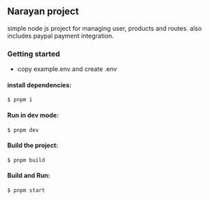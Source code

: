 ## Narayan project

simple node js project for managing user, products and routes. also includes paypal payment integration.

### Getting started

-   copy example.env and create .env

#### install dependencies:

```
$ pnpm i
```

#### Run in dev mode:

```
$ pnpm dev
```

#### Build the project:

```
$ pnpm build
```

#### Build and Run:

```
$ pnpm start
```
